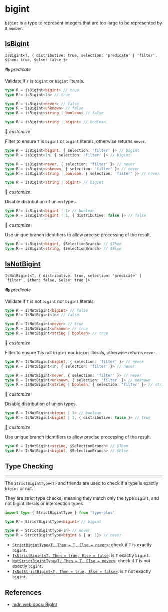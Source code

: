 # bigint

`bigint` is a type to represent integers that are too large to be represented by a `number`.

## [IsBigint](./is_bigint.ts)

`IsBigint<T, { distributive: true, selection: 'predicate' | 'filter', $then: true, $else: false }>`

🎭 *predicate*

Validate if `T` is `bigint` or `bigint` literals.

```ts
type R = isBigint<bigint> // true
type R = isBigint<1n> // true

type R = isBigint<never> // false
type R = isBigint<unknown> // false
type R = isBigint<string | boolean> // false

type R = isBigint<string | bigint> // boolean
```

🔢 *customize*

Filter to ensure `T` is `bigint` or `bigint` literals, otherwise returns `never`.

```ts
type R = isBigint<bigint, { selection: 'filter' }> // bigint
type R = isBigint<1n, { selection: 'filter' }> // bigint

type R = isBigint<never, { selection: 'filter' }> // never
type R = isBigint<unknown, { selection: 'filter' }> // never
type R = isBigint<string | boolean, { selection: 'filter' }> // never

type R = isBigint<string | bigint> // bigint
```

🔢 *customize*:

Disable distribution of union types.

```ts
type R = isBigint<bigint | 1> // boolean
type R = isBigint<bigint | 1, { distributive: false }> // false
```

🔢 *customize*

Use unique branch identifiers to allow precise processing of the result.

```ts
type R = isBigint<bigint, $SelectionBranch> // $Then
type R = isBigint<string, $SelectionBranch> // $Else
```

## [IsNotBigint](./is_not_bigint.ts)

`IsNotBigint<T, { distributive: true, selection: 'predicate' | 'filter', $then: false, $else: true }>`

🎭 *predicate*

Validate if `T` is not `bigint` nor `bigint` literals.

```ts
type R = IsNotBigint<bigint> // false
type R = IsNotBigint<1n> // false

type R = IsNotBigint<never> // true
type R = IsNotBigint<unknown> // true
type R = IsNotBigint<string | boolean> // true
```

🔢 *customize*

Filter to ensure `T` is not `bigint` nor `bigint` literals, otherwise returns `never`.

```ts
type R = IsNotBigint<bigint, { selection: 'filter' }> // never
type R = IsNotBigint<1n, { selection: 'filter' }> // never

type R = IsNotBigint<never, { selection: 'filter' }> // never
type R = IsNotBigint<unknown, { selection: 'filter' }> // unknown
type R = IsNotBigint<string | boolean, { selection: 'filter' }> // string | boolean
```

🔢 *customize*

Disable distribution of union types.

```ts
type R = IsNotBigint<bigint | 1> // boolean
type R = IsNotBigint<bigint | 1, { distributive: false }> // true
```

🔢 *customize*

Use unique branch identifiers to allow precise processing of the result.

```ts
type R = IsNotBigint<string, $SelectionBranch> // $Then
type R = IsNotBigint<bigint, $SelectionBranch> // $Else
```

## Type Checking

---

The `StrictBigintType<T>` and friends are used to check if a type is exactly `bigint` or not.

They are strict type checks, meaning they match only the type `bigint`,
and not bigint literals or intersection types.

```ts
import type { StrictBigintType } from 'type-plus'

type R = StrictBigintType<bigint> // bigint

type R = StrictBigintType<1n> // never
type R = StrictBigintType<bigint & { a: 1}> // never
```

- [`StrictBigintType<T, Then = T, Else = never>`](strict_bigint_type.ts#L15): check if `T` is exactly `bigint`.
- [`IsStrictBigint<T, Then = true, Else = false`](strict_bigint_type.ts#L33): is `T` exactly `bigint`.
- [`NotStrictBigintType<T, Then = T, Else = never>`](strict_bigint_type.ts#L47): check if `T` is not exactly `bigint`.
- [`IsNotStrictBigint<T, Then = true, Else = false>`](strict_bigint_type.ts#L61): is `T` not exactly `bigint`.

## References

- [mdn web docs: BigInt][mdn]

[mdn]: https://developer.mozilla.org/en-US/docs/Web/JavaScript/Reference/Global_Objects/BigInt
